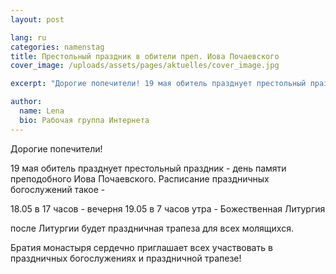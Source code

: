 ```yaml
---
layout: post

lang: ru
categories: namenstag
title: Престольный праздник в обители преп. Иова Почаевского
cover_image: /uploads/assets/pages/aktuelles/cover_image.jpg

excerpt: "Дорогие попечители! 19 мая обитель празднует престольный праздник - день памяти преподобного Иова Почаевского."

author:
  name: Lena
  bio: Рабочая группа Интернета
---
```

Дорогие попечители!

19 мая обитель празднует престольный праздник - день памяти преподобного Иова Почаевского.
Расписание праздничных богослужений такое -

18.05 в 17 часов - вечерня
19.05 в 7 часов утра - Божественная Литургия

после Литургии будет праздничная трапеза для всех молящихся.

Братия монастыря сердечно приглашает всех участвовать в праздничных богослужениях и праздничной трапезе!
